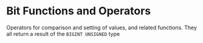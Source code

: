 # Bit Functions and Operators

Operators for comparison and setting of values, and related functions. They all return a result of the `BIGINT UNSIGNED` type